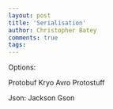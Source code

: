 ```yaml
---
layout: post
title: 'Serialisation'
author: Christopher Batey
comments: true
tags:
---
```


Options:

Protobuf
Kryo
Avro
Protostuff

Json:
Jackson
Gson
